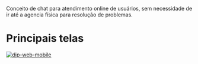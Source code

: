 Conceito de chat para atendimento online de usuários, sem necessidade de ir até a agencia física para resolução de problemas.

# Principais telas
<a href="https://ibb.co/vDSM0Tt"><img src="https://i.ibb.co/TrsN97C/dip-web-mobile.png" alt="dip-web-mobile" border="0"></a>
